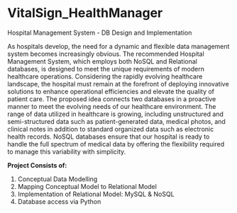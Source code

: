 # VitalSign_HealthManager
Hospital Management System - DB Design and Implementation

As hospitals develop, the need for a dynamic and flexible data management system becomes increasingly obvious. The recommended Hospital Management System, which employs both NoSQL and Relational databases, is designed to meet the unique requirements of modern healthcare operations. Considering the rapidly evolving healthcare landscape, the hospital must remain at the forefront of deploying innovative solutions to enhance operational efficiencies and elevate the quality of patient care. The proposed idea connects two databases in a proactive manner to meet the evolving needs of our healthcare environment. The range of data utilized in healthcare is growing, including unstructured and semi-structured data such as patient-generated data, medical photos, and clinical notes in addition to standard organized data such as electronic health records. NoSQL databases ensure that our hospital is ready to handle the full spectrum of medical data by offering the flexibility required to manage this variability with simplicity. 

**Project Consists of:**
1) Conceptual Data Modelling 
2) Mapping Conceptual Model to Relational Model 
3) Implementation of Relational Model: MySQL & NoSQL
4) Database access via Python 
